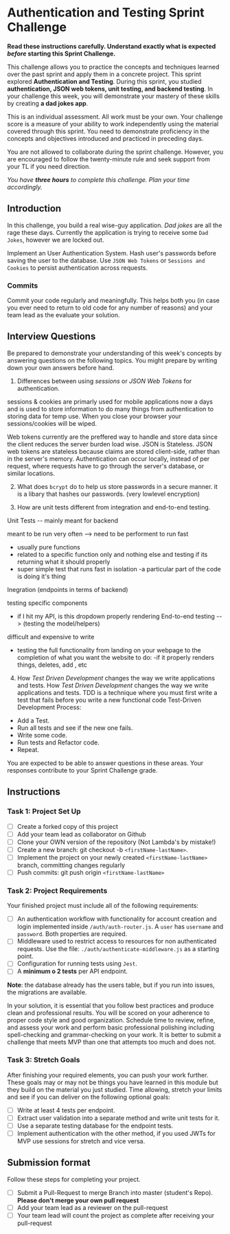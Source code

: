 # Authentication and Testing Sprint Challenge

**Read these instructions carefully. Understand exactly what is expected _before_ starting this Sprint Challenge.**

This challenge allows you to practice the concepts and techniques learned over the past sprint and apply them in a concrete project. This sprint explored **Authentication and Testing**. During this sprint, you studied **authentication, JSON web tokens, unit testing, and backend testing**. In your challenge this week, you will demonstrate your mastery of these skills by creating **a dad jokes app**.

This is an individual assessment. All work must be your own. Your challenge score is a measure of your ability to work independently using the material covered through this sprint. You need to demonstrate proficiency in the concepts and objectives introduced and practiced in preceding days.

You are not allowed to collaborate during the sprint challenge. However, you are encouraged to follow the twenty-minute rule and seek support from your TL if you need direction.

_You have **three hours** to complete this challenge. Plan your time accordingly._

## Introduction

In this challenge, you build a real wise-guy application. _Dad jokes_ are all the rage these days. Currently the application is trying to receive some `Dad Jokes`, however we are locked out.

Implement an User Authentication System. Hash user's passwords before saving the user to the database. Use `JSON Web Tokens` or `Sessions and Cookies` to persist authentication across requests.

### Commits

Commit your code regularly and meaningfully. This helps both you (in case you ever need to return to old code for any number of reasons) and your team lead as the evaluate your solution.

## Interview Questions

Be prepared to demonstrate your understanding of this week's concepts by answering questions on the following topics. You might prepare by writing down your own answers before hand.

1. Differences between using _sessions_ or _JSON Web Tokens_ for authentication.

sessions & cookies are primarly used for mobile applications now a days and is used to store information to do many things
from authentication to storing data for temp use. When you close your browser your sessions/cookies will be wiped.

Web tokens currently are the preffered way to handle and store data since the client reduces the server burden load wise.
JSON is Stateless. JSON web tokens are stateless because claims are stored client-side, rather than in the server's memory. Authentication can occur locally, instead of per request, where requests have to go through the server's database, or similar locations.

2. What does `bcrypt` do to help us store passwords in a secure manner.
   it is a libary that hashes our passwords.
   (very lowlevel encryption)

3. How are unit tests different from integration and end-to-end testing.

Unit Tests -- mainly meant for backend

meant to be run very often --> need to be performent to run fast
- usually pure functions
- related to a specific function only and nothing else and 
testing if its returning what it should properly
- super simple test that runs fast in isolation
-a particular part of the code is doing it's thing

Inegration (endpoints in terms of backend)

testing specific components 

- if I hit my API, is this dropdown properly rendering
End-to-end testing  --> (testing the model/helpers)

difficult and expensive to write
- testing the full functionality from landing on your webpage to the completion of what you want the website to do:
 -if it properly renders things, deletes, add , etc


4. How _Test Driven Development_ changes the way we write applications and tests.
How _Test Driven Development_ changes the way we write applications and tests.
    TDD is a technique where you must first write a test that fails before you write a new functional code
    Test-Driven Development Process:
 - Add a Test.
 - Run all tests and see if the new one fails.
 - Write some code.
 - Run tests and Refactor code.
 - Repeat.
 
You are expected to be able to answer questions in these areas. Your responses contribute to your Sprint Challenge grade.

## Instructions

### Task 1: Project Set Up

- [ ] Create a forked copy of this project
- [ ] Add your team lead as collaborator on Github
- [ ] Clone your OWN version of the repository (Not Lambda's by mistake!)
- [ ] Create a new branch: git checkout -b `<firstName-lastName>`.
- [ ] Implement the project on your newly created `<firstName-lastName>` branch, committing changes regularly
- [ ] Push commits: git push origin `<firstName-lastName>`

### Task 2: Project Requirements

Your finished project must include all of the following requirements:

- [ ] An authentication workflow with functionality for account creation and login implemented inside `/auth/auth-router.js`. A `user` has `username` and `password`. Both properties are required.
- [ ] Middleware used to restrict access to resources for non authenticated requests. Use the file: `./auth/authenticate-middleware.js` as a starting point.
- [ ] Configuration for running tests using `Jest`.
- [ ] A **minimum o 2 tests** per API endpoint.

**Note**: the database already has the users table, but if you run into issues, the migrations are available.

In your solution, it is essential that you follow best practices and produce clean and professional results. You will be scored on your adherence to proper code style and good organization. Schedule time to review, refine, and assess your work and perform basic professional polishing including spell-checking and grammar-checking on your work. It is better to submit a challenge that meets MVP than one that attempts too much and does not.

### Task 3: Stretch Goals

After finishing your required elements, you can push your work further. These goals may or may not be things you have learned in this module but they build on the material you just studied. Time allowing, stretch your limits and see if you can deliver on the following optional goals:

- [ ] Write at least 4 tests per endpoint.
- [ ] Extract user validation into a separate method and write unit tests for it.
- [ ] Use a separate testing database for the endpoint tests.
- [ ] Implement authentication with the other method, if you used JWTs for MVP use sessions for stretch and vice versa.

## Submission format

Follow these steps for completing your project.

- [ ] Submit a Pull-Request to merge <firstName-lastName> Branch into master (student's Repo). **Please don't merge your own pull request**
- [ ] Add your team lead as a reviewer on the pull-request
- [ ] Your team lead will count the project as complete after receiving your pull-request
